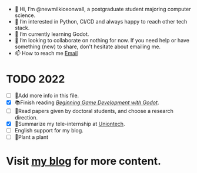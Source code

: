 - 👋 Hi, I’m @newmilkiceonwall, a postgraduate student majoring computer science.
- 👀 I’m interested in Python, CI/CD and always happy to reach other tech stack.
- 🌱 I’m currently learning Godot.
- 💞️ I’m looking to collaborate on nothing for now. If you need help or have something (new) to share, don't hesitate about emailing me.
- 📫 How to reach me [Email](mailto:newmilkiceonewall@outlook.com)

# TODO 2022
- [ ] :memo:Add more info in this file.
- [x] :books:Finish reading [*Beginning Game Development with Godot*](https://www.amazon.com/Beginning-Game-Development-Godot-Platform/dp/1484274547).
- [ ] :page_facing_up:Read papers given by doctoral students, and choose a research direction.
- [x] :memo:Summarize my tele-internship at [Uniontech](https://www.uniontech.com/).
- [ ] English support for my blog.
- [ ] :herb:Plant a plant

# Visit [my blog](https://newmilkiceonwall.github.io/) for more content.
<!---
newmilkiceonwall/newmilkiceonwall is a ✨ special ✨ repository because its `README.md` (this file) appears on your GitHub profile.
You can click the Preview link to take a look at your changes.
--->
